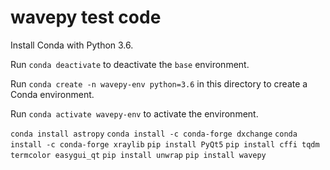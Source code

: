 # wavepy test code

Install Conda with Python 3.6.

Run `conda deactivate` to deactivate the `base` environment.

Run `conda create -n wavepy-env python=3.6` in this directory to create a Conda
environment.

Run `conda activate wavepy-env` to activate the environment.

`conda install astropy`
`conda install -c conda-forge dxchange`
`conda install -c conda-forge xraylib`
`pip install PyQt5`
`pip install cffi tqdm termcolor easygui_qt`
`pip install unwrap`
`pip install wavepy`

